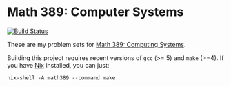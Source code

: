 # Math 389: Computer Systems

[![Build Status](https://travis-ci.org/siddharthist/math389.svg?branch=master)](https://travis-ci.org/siddharthist/math389)

These are my problem sets for
[Math 389: Computing Systems](https://jimfix.github.io/math389/index.html).

Building this project requires recent versions of `gcc` (>= 5) and `make` (>=4).
If you have [Nix](https://nixos.org/nix/) installed, you can just:
```
nix-shell -A math389 --command make
```
